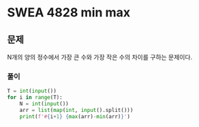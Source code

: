 # SWEA 4828 min max

## 문제
N개의 양의 정수에서 가장 큰 수와 가장 작은 수의 차이를 구하는 문제이다. 

### 풀이
```python
T = int(input())
for i in range(T):
    N = int(input())
    arr = list(map(int, input().split()))
    print(f'#{i+1} {max(arr)-min(arr)}')
```